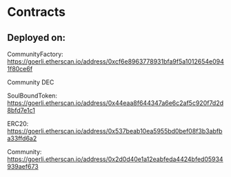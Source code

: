 # Contracts

## Deployed on:

CommunityFactory: https://goerli.etherscan.io/address/0xcf6e8963778931bfa9f5a1012654e0941f80ce6f

Community DEC

SoulBoundToken: https://goerli.etherscan.io/address/0x44eaa8f644347a6e6c2af5c920f7d2d8bfd7e1c1

ERC20: https://goerli.etherscan.io/address/0x537beab10ea5955bd0bef08f3b3abfba33ffd6a2

Community: https://goerli.etherscan.io/address/0x2d0d40e1a12eabfeda4424bfed05934939aef673
